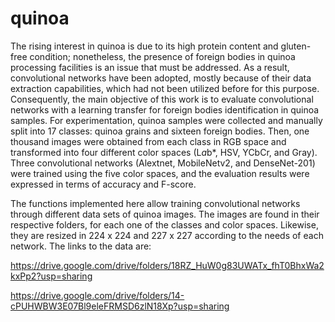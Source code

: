 # quinoa

The rising interest in quinoa is due to its high protein content and gluten-free condition; nonetheless, the presence of foreign bodies in quinoa processing facilities is an issue that must be addressed. As a result, convolutional networks have been adopted, mostly because of their data extraction capabilities, which had not been utilized before for this purpose. Consequently, the main objective of this work is to evaluate convolutional networks with a learning transfer for foreign bodies identification in quinoa samples. For experimentation, quinoa samples were collected and manually split into 17 classes: quinoa grains and sixteen foreign bodies. Then, one thousand images were obtained from each class in RGB space and transformed into four different color spaces (L*a*b*, HSV, YCbCr, and Gray). Three convolutional networks (Alextnet, MobileNetv2, and DenseNet-201) were trained using the five color spaces, and the evaluation results were expressed in terms of accuracy and F-score. 

The functions implemented here allow training convolutional networks through different data sets of quinoa images. The images are found in their respective folders, for each one of the classes and color spaces. Likewise, they are resized in 224 x 224 and 227 x 227 according to the needs of each network. The links to the data are:

  https://drive.google.com/drive/folders/18RZ_HuW0g83UWATx_fhT0BhxWa2kxPp2?usp=sharing
  
  https://drive.google.com/drive/folders/14-cPUHWBW3E07Bl9eleFRMSD6zlN18Xp?usp=sharing 
